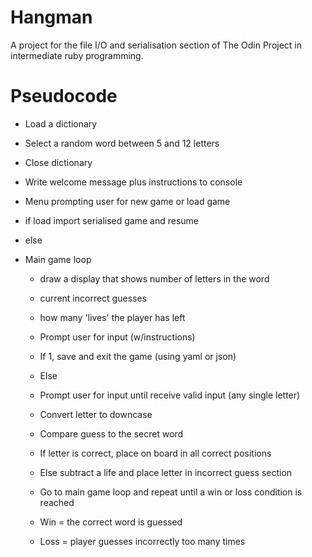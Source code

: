 # Hangman
A project for the file I/O and serialisation section of The Odin Project in intermediate ruby programming.


# Pseudocode

* Load a dictionary
* Select a random word between 5 and 12 letters
* Close dictionary

* Write welcome message plus instructions to console
* Menu prompting user for new game or load game
* if load import serialised game and resume
* else

* Main game loop
  * draw a display that shows number of letters in the word
  * current incorrect guesses
  * how many 'lives' the player has left

  * Prompt user for input (w/instructions)
  * If 1, save and exit the game (using yaml or json)
  * Else
  * Prompt user for input until receive valid input (any single letter)
  * Convert letter to downcase
  * Compare guess to the secret word
  * If letter is correct, place on board in all correct positions
  * Else subtract a life and place letter in incorrect guess section
  * Go to main game loop and repeat until a win or loss condition is reached
  * Win = the correct word is guessed
  * Loss = player guesses incorrectly too many times
